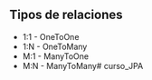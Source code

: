 ## Tipos de relaciones
* 1:1 - OneToOne
* 1:N - OneToMany
* M:1 - ManyToOne
* M:N - ManyToMany#   c u r s o _ J P A  
 